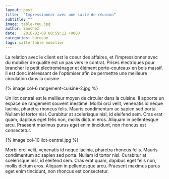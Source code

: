 ```yaml
---
layout: post
title:  "Impressionner avec une salle de réunion"
subtitle: ""
image: table-reu.jpg
author: Sanchez
date:   2016-02-08 08:59:12 +0000
categories: bureaux
tags: salle table mobilier
---
```

La relation avec le client est le coeur des affaires, et l'impressionner avec du mobilier de qualité est un pas vers le contrat.<!--more--> Prises électriques pour brancher le petit électroménager et élément porte-couteaux en bois massif. Il est donc intéressant de l'optimiser afin de permettre une meilleure circulation dans la cuisine.

{% image col-6 rangement-cuisine-2.jpg %}

Un ilot central est le meilleur moyen de circuler dans la cuisine. Il apporte un espace de rangement souvent inestimé. Morbi orci velit, venenatis id neque lacinia, pharetra rhoncus felis. Mauris condimentum ac sapien sed porta. Nullam id tortor nisl. Curabitur at scelerisque nisl, id eleifend sem. Cras erat quam, dapibus eget felis non, mollis dictum eros. Aliquam in pellentesque arcu. Praesent maximus purus eget enim tincidunt, non rhoncus est consectetur.

{% image col-10 ilot-central.jpg %}

Morbi orci velit, venenatis id neque lacinia, pharetra rhoncus felis. Mauris condimentum ac sapien sed porta. Nullam id tortor nisl. Curabitur at scelerisque nisl, id eleifend sem. Cras erat quam, dapibus eget felis non, mollis dictum eros. Aliquam in pellentesque arcu. Praesent maximus purus eget enim tincidunt, non rhoncus est consectetur.